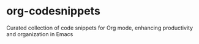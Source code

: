 # org-codesnippets
Curated collection of code snippets for Org mode, enhancing productivity and organization in Emacs
